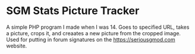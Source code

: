 # SGM Stats Picture Tracker
A simple PHP program I made when I was 14. Goes to specified URL, takes a picture, crops it, and creaates a new picture from the cropped image. Used for putting in forum signatures on the https://seriousgmod.com website.
